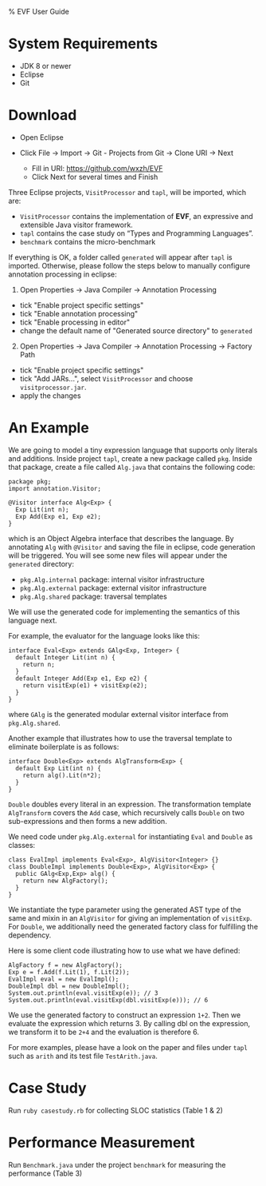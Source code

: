 % EVF User Guide

System Requirements
===================

- JDK 8 or newer
- Eclipse
- Git

Download
========

- Open Eclipse
- Click File -> Import -> Git - Projects from Git -> Clone URI -> Next

  - Fill in URI: https://github.com/wxzh/EVF
  - Click Next for several times and Finish

Three Eclipse projects, `VisitProcessor` and `tapl`, will be imported, which are:

- `VisitProcessor` contains the implementation of **EVF**, an expressive and extensible Java visitor framework.
- `tapl` contains the case study on “Types and Programming Languages”.
- `benchmark` contains the micro-benchmark

If everything is OK, a folder called `generated` will appear after `tapl` is imported. Otherwise, please follow the steps below to manually configure annotation processing in eclipse:

1.  Open Properties -> Java Compiler -> Annotation Processing
  - tick "Enable project specific settings"
  - tick "Enable annotation processing"
  - tick "Enable processing in editor"
  - change the default name of "Generated source directory" to `generated`

2.  Open Properties -> Java Compiler -> Annotation Processing -> Factory Path
  - tick "Enable project specific settings"
  - tick "Add JARs...", select `VisitProcessor` and choose `visitprocessor.jar`.
  - apply the changes

An Example
==========

We are going to model a tiny expression language that supports only literals and additions.
Inside project `tapl`, create a new package called `pkg`.
Inside that package, create a file called `Alg.java` that contains the following code:

```
package pkg;
import annotation.Visitor;

@Visitor interface Alg<Exp> {
  Exp Lit(int n);
  Exp Add(Exp e1, Exp e2);
}
```

which is an Object Algebra interface that describes the language.
By annotating `Alg` with `@Visitor` and saving the file in eclipse, code generation will be triggered.
You will see some new files will appear under the `generated` directory:

- `pkg.Alg.internal` package: internal visitor infrastructure
- `pkg.Alg.external` package: external visitor infrastructure
- `pkg.Alg.shared` package:  traversal templates

We will use the generated code for implementing the semantics of this language next.

For example, the evaluator for the language looks like this:

```
interface Eval<Exp> extends GAlg<Exp, Integer> {
  default Integer Lit(int n) {
    return n;
  }
  default Integer Add(Exp e1, Exp e2) {
    return visitExp(e1) + visitExp(e2);
  }
}
```
where `GAlg` is the generated modular external visitor interface from `pkg.Alg.shared`.

Another example that illustrates how to use the traversal template to eliminate boilerplate is as follows:

```
interface Double<Exp> extends AlgTransform<Exp> {
  default Exp Lit(int n) {
    return alg().Lit(n*2);
  }
}
```

`Double` doubles every literal in an expression. The transformation template `AlgTransform` covers the `Add` case, which recursively calls `Double` on two sub-expressions and then forms a new addition.

We need code under `pkg.Alg.external` for instantiating `Eval` and `Double` as classes:

```
class EvalImpl implements Eval<Exp>, AlgVisitor<Integer> {}
class DoubleImpl implements Double<Exp>, AlgVisitor<Exp> {
  public GAlg<Exp,Exp> alg() {
    return new AlgFactory();
  }
}
```
We instantiate the type parameter using the generated AST type of the same and mixin in an `AlgVisitor` for giving an implementation of `visitExp`.
For `Double`, we additionally need the generated factory class for fulfilling the dependency.

Here is some client code illustrating how to use what we have defined:

```
AlgFactory f = new AlgFactory();
Exp e = f.Add(f.Lit(1), f.Lit(2));
EvalImpl eval = new EvalImpl();
DoubleImpl dbl = new DoubleImpl();
System.out.println(eval.visitExp(e)); // 3
System.out.println(eval.visitExp(dbl.visitExp(e))); // 6
```

We use the generated factory to construct an expression `1+2`.
Then we evaluate the expression which returns 3.
By calling dbl on the expression, we transform it to be `2+4` and the evaluation is therefore 6.

For more examples, please have a look on the paper and files under `tapl` such as `arith` and its test file `TestArith.java`.

Case Study
===

Run `ruby casestudy.rb` for collecting SLOC statistics (Table 1 & 2)

Performance Measurement
===

Run `Benchmark.java` under the project `benchmark` for measuring the performance (Table 3)
